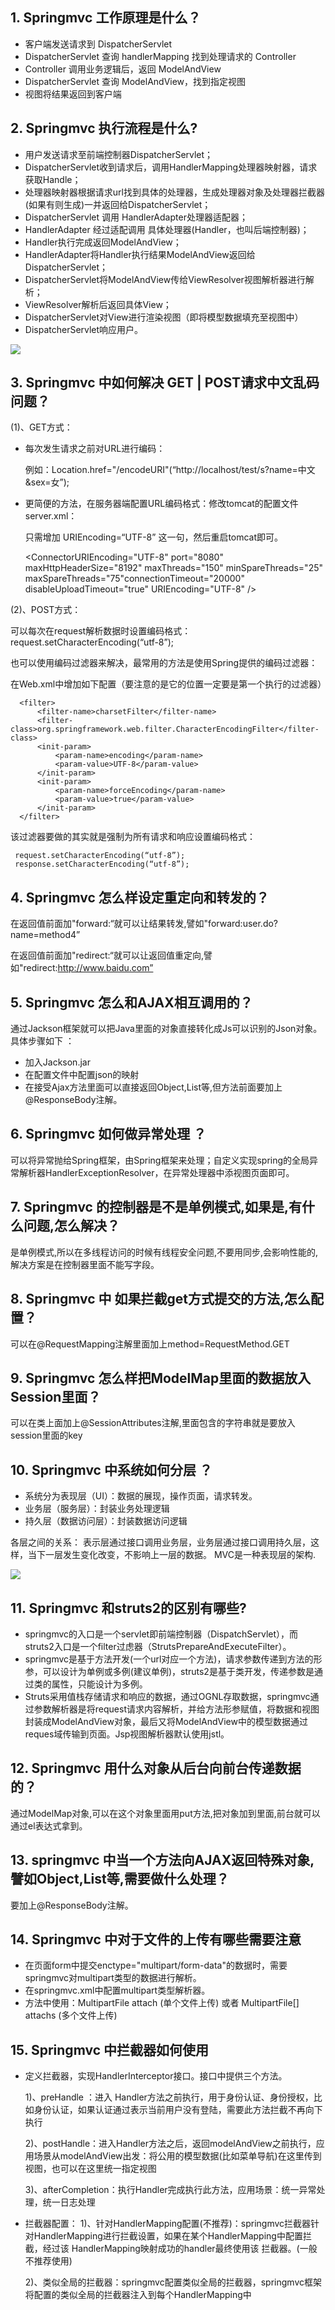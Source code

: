 ## 1. Springmvc 工作原理是什么？
  * 客户端发送请求到 DispatcherServlet
  * DispatcherServlet 查询 handlerMapping 找到处理请求的 Controller
  * Controller 调用业务逻辑后，返回 ModelAndView
  * DispatcherServlet 查询 ModelAndView，找到指定视图
  * 视图将结果返回到客户端
  
## 2. Springmvc 执行流程是什么?
  * 用户发送请求至前端控制器DispatcherServlet；
  * DispatcherServlet收到请求后，调用HandlerMapping处理器映射器，请求获取Handle；
  * 处理器映射器根据请求url找到具体的处理器，生成处理器对象及处理器拦截器(如果有则生成)一并返回给DispatcherServlet；
  * DispatcherServlet 调用 HandlerAdapter处理器适配器；
  * HandlerAdapter 经过适配调用 具体处理器(Handler，也叫后端控制器)；
  * Handler执行完成返回ModelAndView；
  * HandlerAdapter将Handler执行结果ModelAndView返回给DispatcherServlet；
  * DispatcherServlet将ModelAndView传给ViewResolver视图解析器进行解析；
  * ViewResolver解析后返回具体View；
  * DispatcherServlet对View进行渲染视图（即将模型数据填充至视图中）
  * DispatcherServlet响应用户。
  
  ![](https://img-blog.csdn.net/20180708224853769?watermark/2/text/aHR0cHM6Ly9ibG9nLmNzZG4ubmV0L2E3NDUyMzM3MDA=/font/5a6L5L2T/fontsize/400/fill/I0JBQkFCMA==/dissolve/70)
  
## 3. Springmvc 中如何解决 GET | POST请求中文乱码问题？
  (1)、GET方式：
      
   * 每次发生请求之前对URL进行编码：
      
      例如：Location.href="/encodeURI"(“http://localhost/test/s?name=中文&sex=女”);
      
   * 更简便的方法，在服务器端配置URL编码格式：修改tomcat的配置文件server.xml：
      
      只需增加 URIEncoding=“UTF-8” 这一句，然后重启tomcat即可。
      
      
        <ConnectorURIEncoding="UTF-8" 
            port="8080"  maxHttpHeaderSize="8192"  maxThreads="150" 
            minSpareThreads="25"  maxSpareThreads="75"connectionTimeout="20000" 		
            disableUploadTimeout="true" URIEncoding="UTF-8" />

  (2)、POST方式：
      
   可以每次在request解析数据时设置编码格式：request.setCharacterEncoding(“utf-8”);
      
   也可以使用编码过滤器来解决，最常用的方法是使用Spring提供的编码过滤器：
      
   在Web.xml中增加如下配置（要注意的是它的位置一定要是第一个执行的过滤器）
   
      <filter>
          <filter-name>charsetFilter</filter-name>
          <filter-class>org.springframework.web.filter.CharacterEncodingFilter</filter-class>
          <init-param>
              <param-name>encoding</param-name>
              <param-value>UTF-8</param-value>
          </init-param>
          <init-param>
              <param-name>forceEncoding</param-name>
              <param-value>true</param-value>
          </init-param>
      </filter>

   该过滤器要做的其实就是强制为所有请求和响应设置编码格式：
   
     request.setCharacterEncoding(“utf-8”);
     response.setCharacterEncoding(“utf-8”);
## 4. Springmvc 怎么样设定重定向和转发的？
  在返回值前面加"forward:“就可以让结果转发,譬如"forward:user.do?name=method4”
  
  在返回值前面加"redirect:“就可以让返回值重定向,譬如"redirect:http://www.baidu.com”
  
## 5. Springmvc 怎么和AJAX相互调用的？
  通过Jackson框架就可以把Java里面的对象直接转化成Js可以识别的Json对象。具体步骤如下 ：
  
  * 加入Jackson.jar
  * 在配置文件中配置json的映射
  * 在接受Ajax方法里面可以直接返回Object,List等,但方法前面要加上@ResponseBody注解。
  
## 6. Springmvc 如何做异常处理 ？
  可以将异常抛给Spring框架，由Spring框架来处理；自定义实现spring的全局异常解析器HandlerExceptionResolver，在异常处理器中添视图页面即可。
  
## 7. Springmvc 的控制器是不是单例模式,如果是,有什么问题,怎么解决？
  是单例模式,所以在多线程访问的时候有线程安全问题,不要用同步,会影响性能的,解决方案是在控制器里面不能写字段。
  
## 8. Springmvc 中 如果拦截get方式提交的方法,怎么配置？
  可以在@RequestMapping注解里面加上method=RequestMethod.GET
  
## 9. Springmvc 怎么样把ModelMap里面的数据放入Session里面？
  可以在类上面加上@SessionAttributes注解,里面包含的字符串就是要放入session里面的key

## 10. Springmvc 中系统如何分层 ？
  * 系统分为表现层（UI）：数据的展现，操作页面，请求转发。
  * 业务层（服务层）：封装业务处理逻辑
  * 持久层（数据访问层）：封装数据访问逻辑
  
  各层之间的关系： 表示层通过接口调用业务层，业务层通过接口调用持久层，这样，当下一层发生变化改变，不影响上一层的数据。 MVC是一种表现层的架构.
  
  ![](https://7n.w3cschool.cn/attachments/image/20171124/1511516651564380.png)
  
## 11. Springmvc 和struts2的区别有哪些?
  * springmvc的入口是一个servlet即前端控制器（DispatchServlet），而struts2入口是一个filter过虑器（StrutsPrepareAndExecuteFilter）。
  * springmvc是基于方法开发(一个url对应一个方法)，请求参数传递到方法的形参，可以设计为单例或多例(建议单例)，struts2是基于类开发，传递参数是通过类的属性，只能设计为多例。
  * Struts采用值栈存储请求和响应的数据，通过OGNL存取数据，springmvc通过参数解析器是将request请求内容解析，并给方法形参赋值，将数据和视图封装成ModelAndView对象，最后又将ModelAndView中的模型数据通过reques域传输到页面。Jsp视图解析器默认使用jstl。

## 12. Springmvc 用什么对象从后台向前台传递数据的？
  通过ModelMap对象,可以在这个对象里面用put方法,把对象加到里面,前台就可以通过el表达式拿到。
  
## 13. springmvc 中当一个方法向AJAX返回特殊对象,譬如Object,List等,需要做什么处理？
  要加上@ResponseBody注解。
  
## 14. Springmvc 中对于文件的上传有哪些需要注意
  * 在页面form中提交enctype="multipart/form-data"的数据时，需要springmvc对multipart类型的数据进行解析。
  * 在springmvc.xml中配置multipart类型解析器。
  * 方法中使用：MultipartFile attach (单个文件上传) 或者 MultipartFile[] attachs (多个文件上传)

## 15. Springmvc 中拦截器如何使用
  * 定义拦截器，实现HandlerInterceptor接口。接口中提供三个方法。
  
    1)、preHandle ：进入 Handler方法之前执行，用于身份认证、身份授权，比如身份认证，如果认证通过表示当前用户没有登陆，需要此方法拦截不再向下执行
    
    2)、postHandle：进入Handler方法之后，返回modelAndView之前执行，应用场景从modelAndView出发：将公用的模型数据(比如菜单导航)在这里传到视图，也可以在这里统一指定视图
    
    3)、afterCompletion：执行Handler完成执行此方法，应用场景：统一异常处理，统一日志处理
    
  * 拦截器配置：
     1)、针对HandlerMapping配置(不推荐)：springmvc拦截器针对HandlerMapping进行拦截设置，如果在某个HandlerMapping中配置拦截，经过该 HandlerMapping映射成功的handler最终使用该 拦截器。(一般不推荐使用)

     2)、类似全局的拦截器：springmvc配置类似全局的拦截器，springmvc框架将配置的类似全局的拦截器注入到每个HandlerMapping中
 


